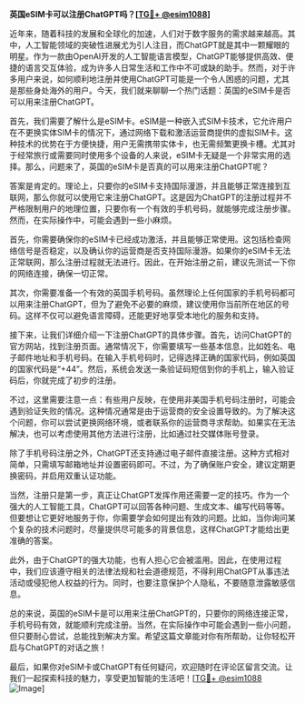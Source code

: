 **英国eSIM卡可以注册ChatGPT吗？[[TG💪+ @esim1088](https://t.me/s/esim1088)]**

近年来，随着科技的发展和全球化的加速，人们对于数字服务的需求越来越高。其中，人工智能领域的突破性进展尤为引人注目，而ChatGPT就是其中一颗耀眼的明星。作为一款由OpenAI开发的人工智能语言模型，ChatGPT能够提供高效、便捷的语言交互体验，成为许多人日常生活和工作中不可或缺的助手。然而，对于许多用户来说，如何顺利地注册并使用ChatGPT可能是一个令人困惑的问题，尤其是那些身处海外的用户。今天，我们就来聊聊一个热门话题：英国的eSIM卡是否可以用来注册ChatGPT。

首先，我们需要了解什么是eSIM卡。eSIM是一种嵌入式SIM卡技术，它允许用户在不更换实体SIM卡的情况下，通过网络下载和激活运营商提供的虚拟SIM卡。这种技术的优势在于方便快捷，用户无需携带实体卡，也无需频繁更换卡槽。尤其对于经常旅行或需要同时使用多个设备的人来说，eSIM卡无疑是一个非常实用的选择。那么，问题来了，英国的eSIM卡是否真的可以用来注册ChatGPT呢？

答案是肯定的。理论上，只要你的eSIM卡支持国际漫游，并且能够正常连接到互联网，那么你就可以使用它来注册ChatGPT。这是因为ChatGPT的注册过程并不严格限制用户的地理位置，只要你有一个有效的手机号码，就能够完成注册步骤。然而，在实际操作中，可能会遇到一些小麻烦。

首先，你需要确保你的eSIM卡已经成功激活，并且能够正常使用。这包括检查网络信号是否稳定，以及确认你的运营商是否支持国际漫游。如果你的eSIM卡无法正常联网，那么注册过程就无法进行。因此，在开始注册之前，建议先测试一下你的网络连接，确保一切正常。

其次，你需要准备一个有效的英国手机号码。虽然理论上任何国家的手机号码都可以用来注册ChatGPT，但为了避免不必要的麻烦，建议使用你当前所在地区的号码。这样不仅可以避免语言障碍，还能更好地享受本地化的服务和支持。

接下来，让我们详细介绍一下注册ChatGPT的具体步骤。首先，访问ChatGPT的官方网站，找到注册页面。通常情况下，你需要填写一些基本信息，比如姓名、电子邮件地址和手机号码。在输入手机号码时，记得选择正确的国家代码，例如英国的国家代码是“+44”。然后，系统会发送一条验证码短信到你的手机上，输入验证码后，你就完成了初步的注册。

不过，这里需要注意一点：有些用户反映，在使用非美国手机号码注册时，可能会遇到验证失败的情况。这种情况通常是由于运营商的安全设置导致的。为了解决这个问题，你可以尝试更换网络环境，或者联系你的运营商寻求帮助。如果实在无法解决，也可以考虑使用其他方法进行注册，比如通过社交媒体账号登录。

除了手机号码注册之外，ChatGPT还支持通过电子邮件直接注册。这种方式相对简单，只需填写邮箱地址并设置密码即可。不过，为了确保账户安全，建议定期更换密码，并启用双重认证功能。

当然，注册只是第一步，真正让ChatGPT发挥作用还需要一定的技巧。作为一个强大的人工智能工具，ChatGPT可以回答各种问题、生成文本、编写代码等等。但要想让它更好地服务于你，你需要学会如何提出有效的问题。比如，当你询问某个复杂的技术问题时，尽量提供尽可能多的背景信息，这样ChatGPT才能给出更准确的答案。

此外，由于ChatGPT的强大功能，也有人担心它会被滥用。因此，在使用过程中，我们应该遵守相关的法律法规和社会道德规范，不得利用ChatGPT从事违法活动或侵犯他人权益的行为。同时，也要注意保护个人隐私，不要随意泄露敏感信息。

总的来说，英国的eSIM卡是可以用来注册ChatGPT的，只要你的网络连接正常，手机号码有效，就能顺利完成注册。当然，在实际操作中可能会遇到一些小问题，但只要耐心尝试，总能找到解决方案。希望这篇文章能对你有所帮助，让你轻松开启与ChatGPT的对话之旅！

最后，如果你对eSIM卡或ChatGPT有任何疑问，欢迎随时在评论区留言交流。让我们一起探索科技的魅力，享受更加智能的生活吧！[[TG💪+ @esim1088](https://t.me/s/esim1088) ![Image](https://i.postimg.cc/4NQfJmqS/Snipaste-2025-05-13-00-14-12.png)]